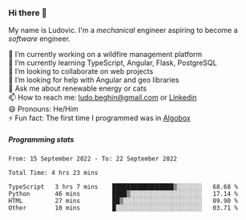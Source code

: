 ### Hi there 👋

My name is Ludovic. I'm a *mechanical* engineer aspiring to become a *software* engineer.

 🔭 I’m currently working on a wildfire management platform<br/>
 🌱 I’m currently learning TypeScript, Angular, Flask, PostgreSQL<br/>
 👯 I’m looking to collaborate on web projects<br/>
 🤔 I’m looking for help with Angular and geo libraries<br/>
 💬 Ask me about renewable energy or cats<br/>
 📫 How to reach me: ludo.beghin@gmail.com or [Linkedin](https://www.linkedin.com/in/ludovic-beghin/)<br/>
 😄 Pronouns: He/Him<br/>
 ⚡ Fun fact: The first time I programmed was in [Algobox](https://fr.wikipedia.org/wiki/Algobox)<br/>

##### Programming stats
<!--START_SECTION:waka-->

```text
From: 15 September 2022 - To: 22 September 2022

Total Time: 4 hrs 23 mins

TypeScript   3 hrs 7 mins    █████████████████▒░░░░░░░   68.68 %
Python       46 mins         ████▒░░░░░░░░░░░░░░░░░░░░   17.14 %
HTML         27 mins         ██▒░░░░░░░░░░░░░░░░░░░░░░   09.90 %
Other        10 mins         █░░░░░░░░░░░░░░░░░░░░░░░░   03.71 %
```

<!--END_SECTION:waka-->
